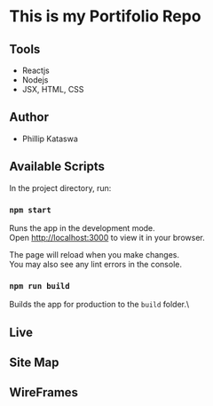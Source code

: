 # This is my Portifolio Repo

## Tools
- Reactjs
- Nodejs
- JSX, HTML, CSS

## Author
- Phillip Kataswa


## Available Scripts

In the project directory, run:

### `npm start`

Runs the app in the development mode.\
Open [http://localhost:3000](http://localhost:3000) to view it in your browser.

The page will reload when you make changes.\
You may also see any lint errors in the console.

### `npm run build`

Builds the app for production to the `build` folder.\

## Live


## Site Map


## WireFrames



